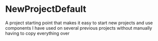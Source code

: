 # NewProjectDefault
A project starting point that makes it easy to start new projects and use components I have used on several previous projects without manually having to copy everything over
